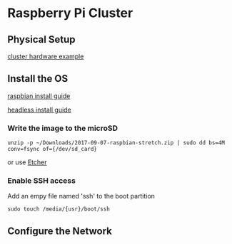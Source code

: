 # Raspberry Pi Cluster

## Physical Setup

[cluster hardware example](https://www.youtube.com/watch?v=KJKhRLKXr-Q)


## Install the OS

[raspbian install guide](https://www.raspberrypi.org/documentation/installation/installing-images/)

[headless install guide](https://www.raspberrypi.org/forums/viewtopic.php?t=74176)

### Write the image to the microSD
`unzip -p ~/Downloads/2017-09-07-raspbian-stretch.zip | sudo dd bs=4M conv=fsync of={/dev/sd_card}`

or use [Etcher](https://github.com/resin-io/etcher)

### Enable SSH access
Add an empy file named 'ssh' to the boot partition

`sudo touch /media/{usr}/boot/ssh`


## Configure the Network

